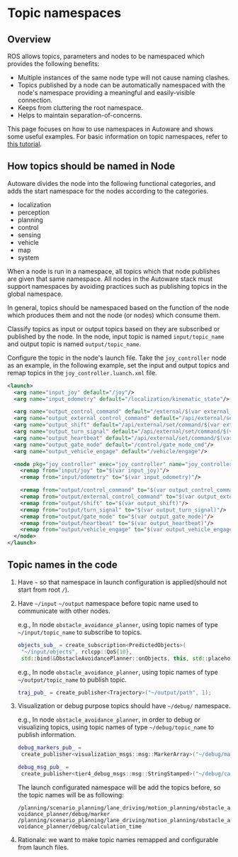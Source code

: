 # Topic namespaces

## Overview

ROS allows topics, parameters and nodes to be namespaced which provides the following benefits:

- Multiple instances of the same node type will not cause naming clashes.
- Topics published by a node can be automatically namespaced with the node's namespace providing a meaningful and easily-visible connection.
- Keeps from cluttering the root namespace.
- Helps to maintain separation-of-concerns.

This page focuses on how to use namespaces in Autoware and shows some useful examples. For basic information on topic namespaces, refer to [this tutorial](https://design.ros2.org/articles/topic_and_service_names.html).

## How topics should be named in Node

Autoware divides the node into the following functional categories, and adds the start namespace for the nodes according to the categories.

- localization
- perception
- planning
- control
- sensing
- vehicle
- map
- system

When a node is run in a namespace, all topics which that node publishes are given that same namespace. All nodes in the Autoware stack must support namespaces by avoiding practices such as publishing topics in the global namespace.

In general, topics should be namespaced based on the function of the node which produces them and not the node (or nodes) which consume them.

Classify topics as input or output topics based on they are subscribed or published by the node. In the node, input topic is named `input/topic_name` and output topic is named `output/topic_name`.

Configure the topic in the node's launch file. Take the `joy_controller` node as an example, in the following example, set the input and output topics and remap topics in the `joy_controller.luanch.xml` file.

```xml
<launch>
  <arg name="input_joy" default="/joy"/>
  <arg name="input_odometry" default="/localization/kinematic_state"/>

  <arg name="output_control_command" default="/external/$(var external_cmd_source)/joy/control_cmd"/>
  <arg name="output_external_control_command" default="/api/external/set/command/$(var external_cmd_source)/control"/>
  <arg name="output_shift" default="/api/external/set/command/$(var external_cmd_source)/shift"/>
  <arg name="output_turn_signal" default="/api/external/set/command/$(var external_cmd_source)/turn_signal"/>
  <arg name="output_heartbeat" default="/api/external/set/command/$(var external_cmd_source)/heartbeat"/>
  <arg name="output_gate_mode" default="/control/gate_mode_cmd"/>
  <arg name="output_vehicle_engage" default="/vehicle/engage"/>

  <node pkg="joy_controller" exec="joy_controller" name="joy_controller" output="screen">
    <remap from="input/joy" to="$(var input_joy)"/>
    <remap from="input/odometry" to="$(var input_odometry)"/>

    <remap from="output/control_command" to="$(var output_control_command)"/>
    <remap from="output/external_control_command" to="$(var output_external_control_command)"/>
    <remap from="output/shift" to="$(var output_shift)"/>
    <remap from="output/turn_signal" to="$(var output_turn_signal)"/>
    <remap from="output/gate_mode" to="$(var output_gate_mode)"/>
    <remap from="output/heartbeat" to="$(var output_heartbeat)"/>
    <remap from="output/vehicle_engage" to="$(var output_vehicle_engage)"/>
  </node>
</launch>
```

## Topic names in the code

1. Have `~` so that namespace in launch configuration is applied(should not start from root `/`).

2. Have `~/input` `~/output` namespace before topic name used to communicate with other nodes.

   e.g., In node `obstacle_avoidance_planner`, using topic names of type `~/input/topic_name` to subscribe to topics.

   ```cpp
   objects_sub_ = create_subscription<PredictedObjects>(
    "~/input/objects", rclcpp::QoS{10},
    std::bind(&ObstacleAvoidancePlanner::onObjects, this, std::placeholders::_1));
   ```

   e.g., In node `obstacle_avoidance_planner`, using topic names of type `~/output/topic_name` to publish topic.

   ```cpp
   traj_pub_ = create_publisher<Trajectory>("~/output/path", 1);
   ```

3. Visualization or debug purpose topics should have `~/debug/` namespace.

   e.g., In node `obstacle_avoidance_planner`, in order to debug or visualizing topics, using topic names of type `~/debug/topic_name` to publish information.

   ```cpp
   debug_markers_pub_ =
    create_publisher<visualization_msgs::msg::MarkerArray>("~/debug/marker", durable_qos);

   debug_msg_pub_ =
    create_publisher<tier4_debug_msgs::msg::StringStamped>("~/debug/calculation_time", 1);
   ```

   The launch configurated namespace will be add the topics before, so the topic names will be as following:

   `/planning/scenario_planning/lane_driving/motion_planning/obstacle_avoidance_planner/debug/marker /planning/scenario_planning/lane_driving/motion_planning/obstacle_avoidance_planner/debug/calculation_time`

4. Rationale: we want to make topic names remapped and configurable from launch files.
